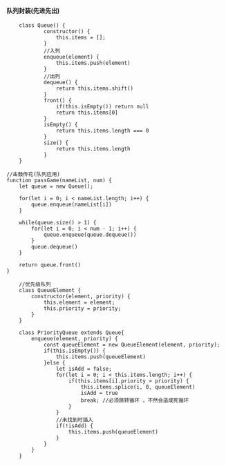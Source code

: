 #### 队列封装(先进先出)

```
    class Queue() {
            constructor() {
			    this.items = [];
            }
            //入列
            enqueue(element) {
                this.items.push(element)
            }
            //出列
            dequeue() {
                return this.items.shift()
            }
            front() {
                if(this.isEmpty()) return null
                return this.items[0]
            }
            isEmpty() {
                return this.items.length === 0
            }
            size() {
                return this.items.length
            }
    }
 ```

    //击鼓传花(队列应用)
    function passGame(nameList, num) {
		let queue = new Queue();

		for(let i = 0; i < nameList.length; i++) {
			queue.enqueue(nameList[i])
		}

		while(queue.size() > 1) {
			for(let i = 0; i < num - 1; i++) {
				queue.enqueue(queue.dequeue())
			}
			queue.dequeue()
		}

		return queue.front()
	}

```
    //优先级队列
    class QueueElement {
		constructor(element, priority) {
			this.element = element;
			this.priority = priority;
		}
	}

	class PriorityQueue extends Queue{
		enqueue(element, priority) {
			const queueElement = new QueueElement(element, priority);
			if(this.isEmpty()) {
				this.items.push(queueElement)
			}else {
				let isAdd = false;
				for(let i = 0; i < this.items.length; i++) {
					if(this.items[i].priority > priority) {
						this.items.splice(i, 0, queueElement)
						isAdd = true
						break; //必须跳转循环 ，不然会造成死循环
					}
				}
				//未找到时插入
				if(!isAdd) {
					this.items.push(queueElement)
				}
			}
		}
	}
```